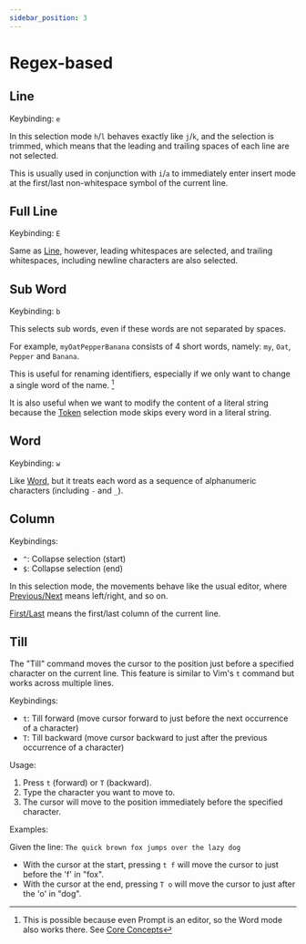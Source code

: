 ```yaml
---
sidebar_position: 3
---
```


# Regex-based

## Line

Keybinding: `e`

In this selection mode `h`/`l` behaves exactly like `j`/`k`, and the selection
is trimmed, which means that the leading and trailing spaces of each line are
not selected.

This is usually used in conjunction with `i`/`a` to immediately enter insert mode at the first/last non-whitespace symbol of the current line.

## Full Line

Keybinding: `E`

Same as [Line](#line), however, leading whitespaces are selected, and trailing whitespaces, including newline characters are also selected.

## Sub Word

Keybinding: `b`

This selects sub words, even if these words are not separated by spaces.

For example, `myOatPepperBanana` consists of 4 short words, namely: `my`, `Oat`, `Pepper` and `Banana`.

This is useful for renaming identifiers, especially if we only want to change a single word of the name. [^1]

It is also useful when we want to modify the content of a literal string because the [Token](./syntax-node-based.md#token) selection mode skips every word in a literal string.

## Word

Keybinding: `w`

Like [Word](#word), but it treats each word as a sequence of alphanumeric characters (including `-` and `_`).

[^1]: This is possible because even Prompt is an editor, so the Word mode also works there. See [Core Concepts](../../core-concepts.md#2-every-component-is-a-buffereditor)

## Column

Keybindings:

- `^`: Collapse selection (start)
- `$`: Collapse selection (end)

In this selection mode, the movements behave like the usual editor, where [Previous/Next](./../core-movements.md#previousnext) means left/right, and so on.

[First/Last](./../core-movements.md#firstlast) means the first/last column of the current line.

## Till

The "Till" command moves the cursor to the position just before a specified
character on the current line. This feature is similar to Vim's `t` command
but works across multiple lines.

Keybindings:

- `t`: Till forward (move cursor forward to just before the next occurrence of a character)
- `T`: Till backward (move cursor backward to just after the previous occurrence of a character)

Usage:

1. Press `t` (forward) or `T` (backward).
2. Type the character you want to move to.
3. The cursor will move to the position immediately before the specified character.

Examples:

Given the line: `The quick brown fox jumps over the lazy dog`

- With the cursor at the start, pressing `t f` will move the cursor to just before the 'f' in "fox".
- With the cursor at the end, pressing `T o` will move the cursor to just after the 'o' in "dog".
